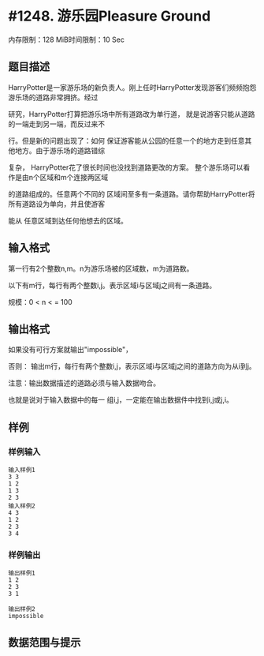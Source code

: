 # #1248. 游乐园Pleasure Ground

内存限制：128 MiB时间限制：10 Sec

## 题目描述

HarryPotter是一家游乐场的新负责人。刚上任时HarryPotter发现游客们频频抱怨 游乐场的道路非常拥挤。经过

研究，HarryPotter打算把游乐场中所有道路改为单行道， 就是说游客只能从道路的一端走到另一端，而反过来不

行。但是新的问题出现了：如何 保证游客能从公园的任意一个的地方走到任意其他地方。由于游乐场的道路错综

复杂， HarryPotter花了很长时间也没找到道路更改的方案。 整个游乐场可以看作是由n个区域和m个连接两区域

的道路组成的。任意两个不同的 区域间至多有一条道路。请你帮助HarryPotter将所有道路设为单向，并且使游客

能从 任意区域到达任何他想去的区域。

## 输入格式

第一行有2个整数n,m。n为游乐场被的区域数，m为道路数。

以下有m行，每行有两个整数i,j。表示区域i与区域j之间有一条道路。 

规模：0 < n  < = 100

## 输出格式

如果没有可行方案就输出"impossible"，

否则： 输出m行，每行有两个整数i,j，表示区域i与区域j之间的道路方向为从i到j。 

注意：输出数据描述的道路必须与输入数据吻合。

也就是说对于输入数据中的每一 组i,j，一定能在输出数据件中找到i,j或j,i。

## 样例

### 样例输入

    
    输入样例1
    3 3
    1 2
    1 3
    2 3
    输入样例2
    4 3
    1 2
    2 3
    3 4
    
    

### 样例输出

    
    输出样例1
    1 2
    2 3
    3 1
    
    输出样例2
    impossible
    

## 数据范围与提示
